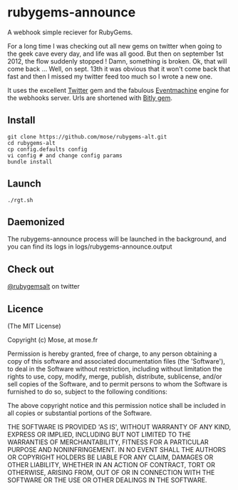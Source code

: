 rubygems-announce
=======================

A webhook simple reciever for RubyGems.

For a long time I was checking out
all new gems on twitter when going to the geek cave every day, and life was
all good. But then on september 1st 2012, the flow suddenly stopped !
Damn, something is broken. Ok, that will come back ... Well, on sept. 13th
it was obvious that it won't come back that fast and then I missed my
twitter feed too much so I wrote a new one.

It uses the excellent [Twitter](https://github.com/sferik/twitter) gem and the fabulous [Eventmachine](http://rubyeventmachine.com/) engine for the webhooks server. Urls are shortened with [Bitly gem](https://github.com/philnash/bitly).

Install
----------------

    git clone https://github.com/mose/rubygems-alt.git
    cd rubygems-alt
    cp config.defaults config
    vi config # and change config params
    bundle install

Launch
----------------

    ./rgt.sh

Daemonized
----------------

The rubygems-announce process will be launched in the background, and you can find its logs in logs/rubygems-announce.output

Check out
-----------------

[@rubygemsalt](https://twitter.com/RubyGemsAlt) on twitter


Licence
------------------

(The MIT License)

Copyright (c) Mose, at mose.fr

Permission is hereby granted, free of charge, to any person obtaining
a copy of this software and associated documentation files (the
'Software'), to deal in the Software without restriction, including
without limitation the rights to use, copy, modify, merge, publish,
distribute, sublicense, and/or sell copies of the Software, and to
permit persons to whom the Software is furnished to do so, subject to
the following conditions:

The above copyright notice and this permission notice shall be
included in all copies or substantial portions of the Software.

THE SOFTWARE IS PROVIDED 'AS IS', WITHOUT WARRANTY OF ANY KIND,
EXPRESS OR IMPLIED, INCLUDING BUT NOT LIMITED TO THE WARRANTIES OF
MERCHANTABILITY, FITNESS FOR A PARTICULAR PURPOSE AND NONINFRINGEMENT.
IN NO EVENT SHALL THE AUTHORS OR COPYRIGHT HOLDERS BE LIABLE FOR ANY
CLAIM, DAMAGES OR OTHER LIABILITY, WHETHER IN AN ACTION OF CONTRACT,
TORT OR OTHERWISE, ARISING FROM, OUT OF OR IN CONNECTION WITH THE
SOFTWARE OR THE USE OR OTHER DEALINGS IN THE SOFTWARE.

